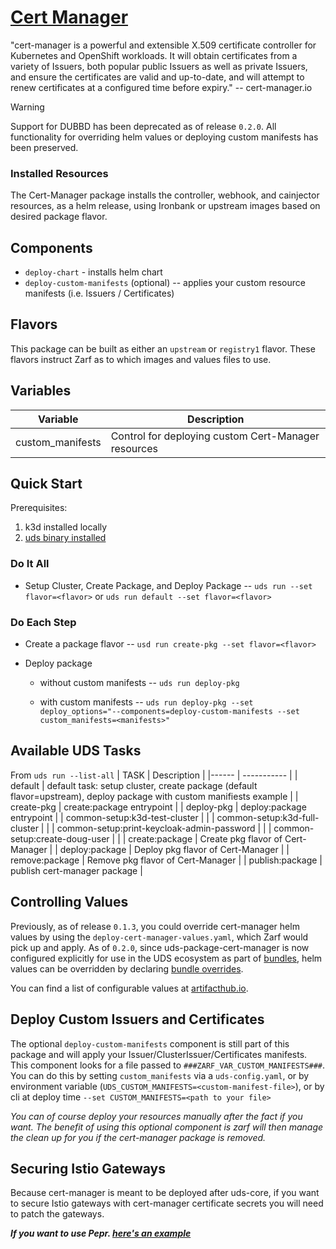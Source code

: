 # [Cert Manager](https://cert-manager.io/)

"cert-manager is a powerful and extensible X.509 certificate controller for Kubernetes and OpenShift workloads. It will obtain certificates from a variety of Issuers, both popular public Issuers as well as private Issuers, and ensure the certificates are valid and up-to-date, and will attempt to renew certificates at a configured time before expiry." -- cert-manager.io

> [!WARNING]  
> Support for DUBBD has been deprecated as of release `0.2.0`. All functionality for overriding helm values or deploying custom manifests has been preserved.

### Installed Resources

The Cert-Manager package installs the controller, webhook, and cainjector resources, as a helm release, using Ironbank or upstream images based on desired package flavor.

## Components

- `deploy-chart` - installs helm chart
- `deploy-custom-manifests` (optional) -- applies your custom resource manifests (i.e. Issuers / Certificates)

## Flavors

This package can be built as either an `upstream` or `registry1` flavor. These flavors instruct Zarf as to which images and values files to use.

## Variables

| Variable         | Description                                         |
| ---------------- | --------------------------------------------------- |
| custom_manifests | Control for deploying custom Cert-Manager resources |

## Quick Start

Prerequisites:

1. k3d installed locally
1. [uds binary installed](https://uds.defenseunicorns.com/cli/quickstart-and-usage/#install)

### Do It All

- Setup Cluster, Create Package, and Deploy Package -- `uds run --set flavor=<flavor>` or `uds run default --set flavor=<flavor>`

### Do Each Step

- Create a package flavor -- `usd run create-pkg --set flavor=<flavor>`

- Deploy package

  - without custom manifests -- `uds run deploy-pkg`

  - with custom manifests -- `uds run deploy-pkg --set deploy_options="--components=deploy-custom-manifests --set custom_manifests=<manifests>"`

## Available UDS Tasks

From `uds run --list-all`
| TASK | Description |
|------ | ----------- |
| default | default task: setup cluster, create package (default flavor=upstream), deploy package with custom manifiests example |
| create-pkg | create:package entrypoint |
| deploy-pkg | deploy:package entrypoint |
| common-setup:k3d-test-cluster | |
| common-setup:k3d-full-cluster | |
| common-setup:print-keycloak-admin-password | |
| common-setup:create-doug-user | |
| create:package | Create pkg flavor of Cert-Manager |
| deploy:package | Deploy pkg flavor of Cert-Manager |
| remove:package | Remove pkg flavor of Cert-Manager |
| publish:package | publish cert-manager package |

## Controlling Values

Previously, as of release `0.1.3`, you could override cert-manager helm values by using the `deploy-cert-manager-values.yaml`, which Zarf would pick up and apply. As of `0.2.0`, since uds-package-cert-manager is now configured explicitly for use in the UDS ecosystem as part of [bundles](https://uds.defenseunicorns.com/bundles/), helm values can be overridden by declaring [bundle overrides](https://uds.defenseunicorns.com/cli/overrides/).

You can find a list of configurable values at [artifacthub.io](https://artifacthub.io/packages/helm/cert-manager/cert-manager).

## Deploy Custom Issuers and Certificates

The optional `deploy-custom-manifests` component is still part of this package and will apply your Issuer/ClusterIssuer/Certificates manifests. This component looks for a file passed to `###ZARF_VAR_CUSTOM_MANIFESTS###`. You can do this by setting `custom_manifests` via a `uds-config.yaml`, or by environment variable (`UDS_CUSTOM_MANIFESTS=<custom-manifest-file>`), or by cli at deploy time `--set CUSTOM_MANIFESTS=<path to your file>`

_You can of course deploy your resources manually after the fact if you want. The benefit of using this optional component is zarf will then manage the clean up for you if the cert-manager package is removed._

## Securing Istio Gateways

Because cert-manager is meant to be deployed after uds-core, if you want to secure Istio gateways with cert-manager certificate secrets you will need to patch the gateways.

**_If you want to use Pepr. [here's an example](./examples/pepr-capability-example.txt)_**

